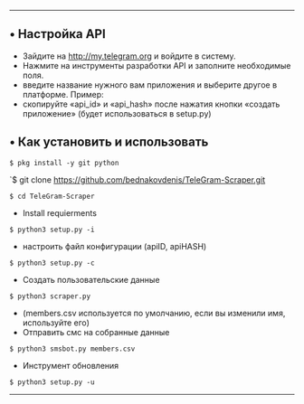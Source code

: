 
---

## • Настройка API
* Зайдите на http://my.telegram.org и войдите в систему.
* Нажмите на инструменты разработки API и заполните необходимые поля.
* введите название нужного вам приложения и выберите другое в платформе. Пример:
* скопируйте «api_id» и «api_hash» после нажатия кнопки «создать приложение» (будет использоваться в setup.py)

## • Как установить и использовать

`$ pkg install -y git python`

`$ git clone https://github.com/bednakovdenis/TeleGram-Scraper.git

`$ cd TeleGram-Scraper`

* Install requierments

`$ python3 setup.py -i`

* настроить файл конфигурации (apiID, apiHASH)

`$ python3 setup.py -c`

* Создать пользовательские данные

`$ python3 scraper.py`

* (members.csv используется по умолчанию, если вы изменили имя, используйте его)
* Отправить смс на собранные данные

`$ python3 smsbot.py members.csv`

* Инструмент обновления

`$ python3 setup.py -u`

---
